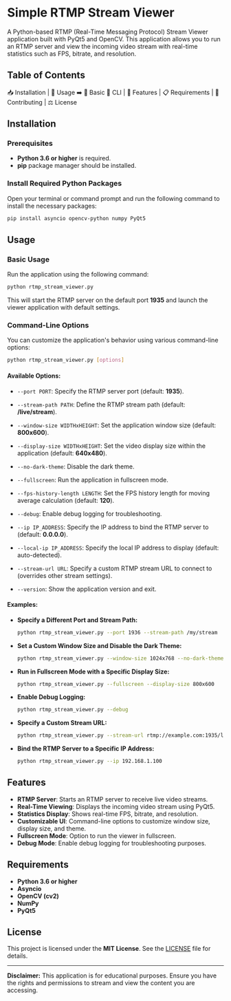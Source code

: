 # Simple RTMP Stream Viewer 

A Python-based RTMP (Real-Time Messaging Protocol) Stream Viewer application built with PyQt5 and OpenCV. This application allows you to run an RTMP server and view the incoming video stream with real-time statistics such as FPS, bitrate, and resolution.

## Table of Contents

📥 Installation | 🚀 Usage ➡️ 📝 Basic 🔧 CLI | 🌟 Features | 📋 Requirements | 🤝 Contributing | ⚖️ License

## Installation

### Prerequisites

- **Python 3.6 or higher** is required.
- **pip** package manager should be installed.

### Install Required Python Packages

Open your terminal or command prompt and run the following command to install the necessary packages:

```bash
pip install asyncio opencv-python numpy PyQt5
```

## Usage

### Basic Usage

Run the application using the following command:

```bash
python rtmp_stream_viewer.py
```

This will start the RTMP server on the default port **1935** and launch the viewer application with default settings.

### Command-Line Options

You can customize the application's behavior using various command-line options:

```bash
python rtmp_stream_viewer.py [options]
```

#### Available Options:

- `--port PORT`: Specify the RTMP server port (default: **1935**).

- `--stream-path PATH`: Define the RTMP stream path (default: **/live/stream**).

- `--window-size WIDTHxHEIGHT`: Set the application window size (default: **800x600**).

- `--display-size WIDTHxHEIGHT`: Set the video display size within the application (default: **640x480**).

- `--no-dark-theme`: Disable the dark theme.

- `--fullscreen`: Run the application in fullscreen mode.

- `--fps-history-length LENGTH`: Set the FPS history length for moving average calculation (default: **120**).

- `--debug`: Enable debug logging for troubleshooting.

- `--ip IP_ADDRESS`: Specify the IP address to bind the RTMP server to (default: **0.0.0.0**).

- `--local-ip IP_ADDRESS`: Specify the local IP address to display (default: auto-detected).

- `--stream-url URL`: Specify a custom RTMP stream URL to connect to (overrides other stream settings).

- `--version`: Show the application version and exit.

#### Examples:

- **Specify a Different Port and Stream Path:**

  ```bash
  python rtmp_stream_viewer.py --port 1936 --stream-path /my/stream
  ```

- **Set a Custom Window Size and Disable the Dark Theme:**

  ```bash
  python rtmp_stream_viewer.py --window-size 1024x768 --no-dark-theme
  ```

- **Run in Fullscreen Mode with a Specific Display Size:**

  ```bash
  python rtmp_stream_viewer.py --fullscreen --display-size 800x600
  ```

- **Enable Debug Logging:**

  ```bash
  python rtmp_stream_viewer.py --debug
  ```

- **Specify a Custom Stream URL:**

  ```bash
  python rtmp_stream_viewer.py --stream-url rtmp://example.com:1935/live/stream
  ```

- **Bind the RTMP Server to a Specific IP Address:**

  ```bash
  python rtmp_stream_viewer.py --ip 192.168.1.100
  ```

## Features

- **RTMP Server**: Starts an RTMP server to receive live video streams.
- **Real-Time Viewing**: Displays the incoming video stream using PyQt5.
- **Statistics Display**: Shows real-time FPS, bitrate, and resolution.
- **Customizable UI**: Command-line options to customize window size, display size, and theme.
- **Fullscreen Mode**: Option to run the viewer in fullscreen.
- **Debug Mode**: Enable debug logging for troubleshooting purposes.

## Requirements

- **Python 3.6 or higher**
- **Asyncio**
- **OpenCV (cv2)**
- **NumPy**
- **PyQt5**


## License

This project is licensed under the **MIT License**. See the [LICENSE](LICENSE) file for details.

---

**Disclaimer:** This application is for educational purposes. Ensure you have the rights and permissions to stream and view the content you are accessing.
